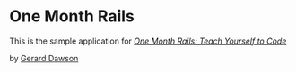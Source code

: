 # One Month Rails

This is the sample application for
[*One Month Rails: Teach Yourself to Code*](http://onemonthrails.com)

by [Gerard Dawson](twitter.com/gerarddawson5)

